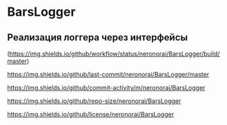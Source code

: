 # BarsLogger

## Реализация логгера через интерфейсы

<!---Статус сборки-->
(https://img.shields.io/github/workflow/status/neronorai/BarsLogger/build/master)

<!---Последний коммит-->
https://img.shields.io/github/last-commit/neronorai/BarsLogger/master
<!---Кол - во коммитов в месяц-->
https://img.shields.io/github/commit-activity/m/neronorai/BarsLogger
<!---Размер репо в байтах-->
https://img.shields.io/github/repo-size/neronorai/BarsLogger

<!---Лицензия-->
https://img.shields.io/github/license/neronorai/BarsLogger
